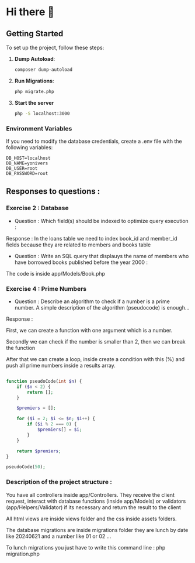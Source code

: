# Hi there 👋

## Getting Started

To set up the project, follow these steps:

1. **Dump Autoload**:
   ```bash
   composer dump-autoload
   ```
2. **Run Migrations**:
   ```bash
   php migrate.php
   ```
3. **Start the server**
   ```bash
   php -S localhost:3000
   ```

### Environment Variables

If you need to modify the database credentials, create a .env file with the following variables:

```env
DB_HOST=localhost
DB_NAME=yonivers
DB_USER=root
DB_PASSWORD=root
```

## Responses to questions :

### Exercise 2 : Database

- Question : Which field(s) should be indexed to optimize query execution :

Response : In the loans table we need to index book_id and member_id fields because they are related to members and books table

- Question : Write an SQL query that displauys the name of members who have borrowed books published before the year 2000 :

The code is inside app/Models/Book.php

### Exercise 4 : Prime Numbers

- Question : Describe an algorithm to check if a number is a prime number. A simple description of the algorithm (pseudocode) is enough...

Response :

First, we can create a function with one argument which is a number.

Secondly we can check if the number is smaller than 2, then we can break the function

After that we can create a loop, inside create a condition with this (%) and push all prime numbers inside a results array.

```php

function pseudoCode(int $n) {
    if ($n < 2) {
        return [];
    }

    $premiers = [];

    for ($i = 2; $i <= $n; $i++) {
        if ($i % 2 === 0) {
            $premiers[] = $i;
        }
    }

    return $premiers;
}

pseudoCode(50);
```

### Description of the project structure :

You have all controllers inside app/Controllers. They receive the client request, interact with database functions (inside app/Models) or validators (app/Helpers/Validator) if its necessary and return the result to the client

All html views are inside views folder and the css inside assets folders.

The database migrations are inside migrations folder they are lunch by date like 20240621 and a number like 01 or 02 ...

To lunch migrations you just have to write this command line : php migration.php
